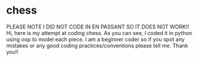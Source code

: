 # chess
PLEASE NOTE I DID NOT CODE IN EN PASSANT SO IT DOES NOT WORK!!
Hi, here is my attempt at coding chess. As you can see, I coded it in python using oop to model each piece. 
I am a beginner coder so if you spot any mistakes or any good coding practices/conventions please tell me. Thank you!!

